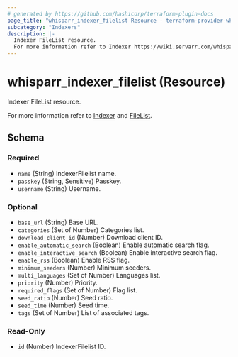 ```yaml
---
# generated by https://github.com/hashicorp/terraform-plugin-docs
page_title: "whisparr_indexer_filelist Resource - terraform-provider-whisparr"
subcategory: "Indexers"
description: |-
  Indexer FileList resource.
  For more information refer to Indexer https://wiki.servarr.com/whisparr/settings#indexers and FileList https://wiki.servarr.com/whisparr/supported#filelist.
---
```


# whisparr_indexer_filelist (Resource)

<!-- subcategory:Indexers -->Indexer FileList resource.
For more information refer to [Indexer](https://wiki.servarr.com/whisparr/settings#indexers) and [FileList](https://wiki.servarr.com/whisparr/supported#filelist).



<!-- schema generated by tfplugindocs -->
## Schema

### Required

- `name` (String) IndexerFilelist name.
- `passkey` (String, Sensitive) Passkey.
- `username` (String) Username.

### Optional

- `base_url` (String) Base URL.
- `categories` (Set of Number) Categories list.
- `download_client_id` (Number) Download client ID.
- `enable_automatic_search` (Boolean) Enable automatic search flag.
- `enable_interactive_search` (Boolean) Enable interactive search flag.
- `enable_rss` (Boolean) Enable RSS flag.
- `minimum_seeders` (Number) Minimum seeders.
- `multi_languages` (Set of Number) Languages list.
- `priority` (Number) Priority.
- `required_flags` (Set of Number) Flag list.
- `seed_ratio` (Number) Seed ratio.
- `seed_time` (Number) Seed time.
- `tags` (Set of Number) List of associated tags.

### Read-Only

- `id` (Number) IndexerFilelist ID.


